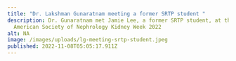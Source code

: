 ```yaml
---
title: "Dr. Lakshman Gunaratnam meeting a former SRTP student "
description: Dr. Gunaratnam met Jamie Lee, a former SRTP student, at the
  American Society of Nephrology Kidney Week 2022
alt: NA
image: /images/uploads/lg-meeting-srtp-student.jpeg
published: 2022-11-08T05:05:17.911Z
---
```

